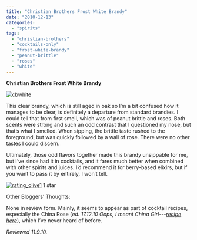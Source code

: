 ```yaml
---
title: "Christian Brothers Frost White Brandy"
date: "2010-12-13"
categories:
  - "spirits"
tags:
  - "christian-brothers"
  - "cocktails-only"
  - "frost-white-brandy"
  - "peanut-brittle"
  - "roses"
  - "white"
---
```


**Christian Brothers Frost White Brandy**

[![](http://s3.amazonaws.com/thegourmez-wpmedia/2010/12/cbwhite.jpg "cbwhite")](http://s3.amazonaws.com/thegourmez-wpmedia/2010/12/cbwhite.jpg)

This clear brandy, which is still aged in oak so I’m a bit confused how it manages to be clear, is definitely a departure from standard brandies. I could tell that from first smell, which was of peanut brittle and roses. Both scents were strong and such an odd contrast that I questioned my nose, but that’s what I smelled. When sipping, the brittle taste rushed to the foreground, but was quickly followed by a wall of rose. There were no other tastes I could discern.

Ultimately, those odd flavors together made this brandy unsippable for me, but I’ve since had it in cocktails, and it fares much better when combined with other spirits and juices. I’d recommend it for berry-based elixirs, but if you want to pass it by entirely, I won’t tell.




<div class="caption">

[![](http://s3.amazonaws.com/thegourmez-wpmedia/2009/04/rating_olive1.gif "rating_olive1")](http://s3.amazonaws.com/thegourmez-wpmedia/2009/04/rating_olive1.gif) 1 star</div>


Other Bloggers’ Thoughts:

None in review form. Mainly, it seems to appear as part of cocktail recipes, especially the China Rose (_ed. 17.12.10 Oops, I meant China Girl---[recipe here](http://www.thespir.it/cocktail-recipe/china-girl/)_), which I’ve never heard of before.

_Reviewed 11.9.10._
